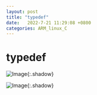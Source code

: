 ```yaml
---
layout: post
title: "typedef"
date:   2022-7-21 11:29:08 +0800
categories: ARM_linux_C
---
```


# typedef





![Image](https://xusenfeng.github.io/myimages/2-7.jpg){:.shadow}

![Image](https://xusenfeng.github.io/myimages/2-8.jpg){:.shadow}



